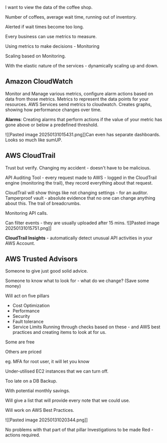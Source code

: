 I want to view the data of the coffee shop. 

Number of coffees, average wait time, running out of inventory. 

Alerted if wait times become too long. 

Every business can use metrics to measure. 

Using metrics to make decisions - Monitoring 

Scaling based on Monitoring. 

With the elastic nature of the services - dynamically scaling up and down. 

## Amazon CloudWatch
Monitor and Manage various metrics, configure alarm actions based on data from those metrics. 
Metrics to represent the data points for your resources. 
AWS Services send metrics to cloudwatch. 
Creates graphs, showing how performance changes over time. 

**Alarms**: 
Creating alarms that perform actions if the value of your metric has gone above or below a predefined threshold. 

![[Pasted image 20250131015431.png]]Can even has separate dashboards. Looks so much like sumUP. 

## AWS CloudTrail 
Trust but verify. 
Changing my accident - doesn't have to be malicious. 

API Auditing Tool - every request made to AWS - logged in the CloudTrail engine (monitoring the trail), they record everything about that request. 

CloudTrail will show things like not changing settings - for an auditor. 
Tamperproof vault - absolute evidence that no one can change anything about this. 
The trail of breadcrumbs. 

Monitoring API calls. 

Can filter events - they are usually uploaded after 15 mins. 
![[Pasted image 20250131015751.png]]

**CloudTrail Insights** - automatically detect unusual API activities in your AWS Account. 

## AWS Trusted Advisors
Someone to give just good solid advice. 

Someone to know what to look for - what do we change? (Save some money)

Will act on five pillars 
- Cost Optimization
- Performance 
- Security
- Fault tolerance 
- Service Limits 
Running through checks based on these - and AWS best practices and creating items to look at for us. 

Some are free 

Others are priced

eg. MFA for root user, it will let you know

Under-utilised EC2 instances that we can turn off. 

Too late on a DB Backup.

With potential monthly savings. 

Will give a list that will provide every note that we could use. 

Will work on AWS Best Practices. 

![[Pasted image 20250131020344.png]]

No problems with that part of that pillar
Investigations to be made 
Red - actions required. 

